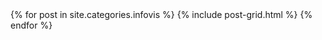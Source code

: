 
 <div class="tiles">
 {% for post in site.categories.infovis %}
   {% include post-grid.html %}
 {% endfor %}
 </div>
